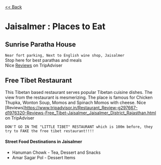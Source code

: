 [<< Back](README.md)

# Jaisalmer : Places to Eat

## Sunrise Paratha House
`Near fort parking, Next to English wine shop, Jaisalmer`  
Stop here for best parathas and meals  
Nice [Reviews](https://www.tripadvisor.in/ShowUserReviews-g297667-d9984383-r540113395-Sunrise_Paratha_House-Jaisalmer_Jaisalmer_District_Rajasthan.html) on TripAdviser

## Free Tibet Restaurant
This Tibetan based restaurant serves popular Tibetan cuisine dishes. The view from the restaurant is mesmerizing. The place is famous for Chicken Thupka, Wonton Soup, Momos and Spinach Momos with cheese.
Nice [Reviews]https://www.tripadvisor.in/Restaurant_Review-g297667-d1976320-Reviews-Free_Tibet-Jaisalmer_Jaisalmer_District_Rajasthan.html on TripAdviser
```
DON'T GO IN THE "LITTLE TIBET" RESTAURANT which is 100m before, they try to FAKE the free tibet restaurant!!!!
```
#### Street Food Destinations in Jaisalmer
* Hanuman Chowk - Tea, Dessert and Snacks
* Amar Sagar Pol - Dessert Items
